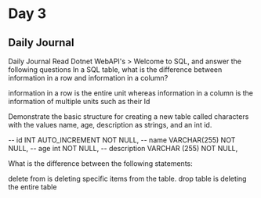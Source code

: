 # Day 3

## Daily Journal

Daily Journal
Read Dotnet WebAPI's > Welcome to SQL, and answer the following questions
In a SQL table, what is the difference between information in a row and information in a column?

information in a row is the entire unit whereas information in a column is the information of multiple units such as their Id

Demonstrate the basic structure for creating a new table called characters with the values name, age, description as strings, and an int id.

-- id INT AUTO_INCREMENT NOT NULL,
-- name VARCHAR(255) NOT NULL,
-- age int NOT NULL,
-- description VARCHAR (255) NOT NULL,

What is the difference between the following statements:

delete from is deleting specific items from the table. drop table is deleting the entire table
